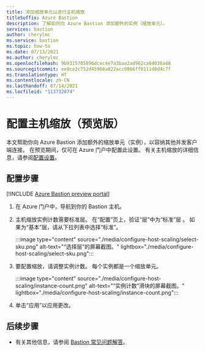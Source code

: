```yaml
---
title: 添加缩放单元以进行主机缩放
titleSuffix: Azure Bastion
description: 了解如何向 Azure Bastion 添加额外的实例（缩放单元）。
services: bastion
author: cherylmc
ms.service: bastion
ms.topic: how-to
ms.date: 07/13/2021
ms.author: cherylmc
ms.openlocfilehash: 9b9315705896dcec4e7a3baa2ad962ca04036a48
ms.sourcegitcommit: ee8ce2c752d45968a822acc0866ff8111d0d4c7f
ms.translationtype: HT
ms.contentlocale: zh-CN
ms.lasthandoff: 07/14/2021
ms.locfileid: "113732074"
---
```

# <a name="configure-host-scaling-preview"></a>配置主机缩放（预览版）

本文帮助你向 Azure Bastion 添加额外的缩放单元（实例），以容纳其他并发客户端连接。 在预览期间，仅可在 Azure 门户中配置此设置。 有关主机缩放的详细信息，请参阅[配置设置](configuration-settings.md#instance)。 

## <a name="configuration-steps"></a>配置步骤

[!INCLUDE [Azure Bastion preview portal](../../includes/bastion-preview-portal-note.md)]

1. 在 Azure 门户中，导航到你的 Bastion 主机。
1. 主机缩放实例计数需要标准层。 在“配置”页上，验证“层”中为“标准”层  。 如果为“基本”层，请从下拉列表中选择“标准”。 

   :::image type="content" source="./media/configure-host-scaling/select-sku.png" alt-text="“选择层”的屏幕截图。" lightbox="./media/configure-host-scaling/select-sku.png":::
1. 要配置缩放，请调整实例计数。 每个实例都是一个缩放单元。

   :::image type="content" source="./media/configure-host-scaling/instance-count.png" alt-text="“实例计数”滑块的屏幕截图。" lightbox="./media/configure-host-scaling/instance-count.png":::
1. 单击“应用”以应用更改。

## <a name="next-steps"></a>后续步骤

* 有关其他信息，请参阅 [Bastion 常见问题解答](bastion-faq.md)。
